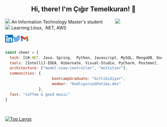 <h2 align='center'> Hi, there! I'm Çığır Temelkuran! 👋 </h2>
<img align='right' src=https://media.giphy.com/media/mA1lWnH0loTFzWYoMl/source.gif?cid=790b76112a3a5e064e423b33885f9b52fa91749ff5fba7e5&rid=source.gif&ct=s" width="150">
<p><img src="https://media.giphy.com/media/JO4lo82apdtaltBhEN/source.gif" width="25"> An Information Technology Master's student </br><img src="https://media.giphy.com/media/U6M4L81SA1rVdfr8ZK/giphy.gif" width="25">  Learning Linux, .NET, AWS 
</p>


[<img  width="25" src="social-media-logo/linkedin.png" align="left" />][linkedin]
[<img  width="25" src="social-media-logo/twitter.png" align="left" />][twitter]
[<img  width="25" src="social-media-logo/logo-gmail.png" align="left" />][gmail]

<br />
<br />
                                                                     

```javascript
const cheer = {
  tech: [C#.NET, Java, Spring,  Python, Javascript, MySQL, MongoDB, Docker, JSON, Git],
  tools: [IntelliJ-IDEA, Hibernate, Visual-Studio, PyCharm, Postman],
  architecture: ["model-view-controller", "multitier"],
  communities: {
                     bootcampGraduate: "GittiGidiyor",
                     member: "Kodluyoruz&Patika.dev"                     
               },
  favs: "coffee & good music"
}
```
 <br />
                            
[![Top Langs](https://github-readme-stats.vercel.app/api/top-langs/?username=ctemelkuran&layout=compact&exclude_repo=cs50&theme=dark)](https://github.com/ctemelkuran/github-readme-stats)


[twitter]: https://www.twitter.com/cigirtemelkuran
[linkedin]: https://www.linkedin.com/in/ctemelkuran
[gmail]: mailto:ctemelkuran@gmail.com


